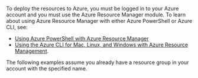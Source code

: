 
To deploy the resources to Azure, you must be logged in to your Azure account and you must use the Azure Resource Manager module. To learn about using Azure Resource Manager with either Azure PowerShell or Azure CLI, see:

* [Using Azure PowerShell with Azure Resource Manager](../articles/azure-resource-manager/powershell-azure-resource-manager.md)
* [Using the Azure CLI for Mac, Linux, and Windows with Azure Resource Management](../articles/azure-resource-manager/xplat-cli-azure-resource-manager.md).

The following examples assume you already have a resource group in your account with the specified name. 

